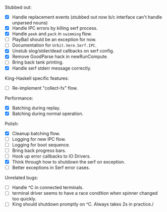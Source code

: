 Stubbed out:

- [x] Handle replacement events (stubbed out now b/c interface can't
  handle unparsed nouns)
- [x] Handle IPC errors by killing serf process.
- [x] Handle `peek` and `pack` in `swimming` flow.
- [ ] PlayBail should be an exception for now.
- [ ] Documentation for `Urbit.Vere.Serf.IPC`.
- [x] Unstub slog/stder/dead callbacks on serf config.
- [x] Remove GoodParse hack in newRunCompute.
- [ ] Bring back tank printing.
- [x] Handle serf stderr message correctly.

King-Haskell specific features:

- [ ] Re-implement "collect-fx" flow.

Performance:

- [x] Batching during replay.
- [x] Batching during normal operation.

Polish:

- [x] Cleanup batching flow.
- [ ] Logging for new IPC flow.
- [ ] Logging for boot sequence.
- [ ] Bring back progress bars.
- [ ] Hook up error callbacks to IO Drivers.
- [x] Think through how to shutdown the serf on exception.
- [ ] Better exceptions in Serf error cases.

Unrelated bugs:

- [ ] Handle ^C in connected terminals.
- [ ] terminal driver seems to have a race condition when spinner changed
      too quickly.
- [ ] King should shutdown promptly on ^C. Always takes 2s in practice./
